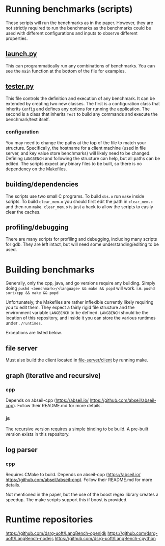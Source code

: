 # Running benchmarks (scripts)
These scripts will run the benchmarks as in the paper. However, they are not
strictly required to run the benchmarks as the benchmarks could be used with
different configurations and inputs to observe different properties.

## [launch.py](scripts/launch.py)
This can programmatically run any combinations of benchmarks.
You can see the `main` function at the bottom of the file for examples.

## [tester.py](scripts/tester.py)
This file controls the definition and execution of any benchmark. It can be extended by creating two new classes. The first is a configuration class that inherits `Config` and defines any options for running the application. The second is a class that inherits `Test` to build any commands and execute the benchmark/test itself.
### configuration
You may need to change the paths at the top of the file to match your structure. Specifically, the hostname for a client machine (used in file server, and key value store benchmarks) will likely need to be changed.
Defining `LANGBENCH` and following the structure can help, but all paths can be edited. The scripts expect any binary files to be built, so there is no dependency on the Makefiles.

## building/dependencies
The scripts use two small C programs.
To build `obs.o` run `make` inside scripts.
To build `clear_mem.o` you should first edit the path in `clear_mem.c` and then run `make`. `clear_mem.o` is just a hack to allow the scripts to easily clear the caches.

## profiling/debugging
There are many scripts for profiling and debugging, including many scripts for gdb.
They are left intact, but will need some understanding/editing to be used.

# Building benchmarks
Generally, only the cpp, java, and go versions require any building.
Simply doing `pushd <benchmark>/<language> && make && popd` will work.
i.e. `pushd sort/cpp && make && popd`

Unfortunately, the Makefiles are rather inflexible currently likely requiring you to edit them.
They expect a fairly rigid file structure and the environment variable `LANGBENCH` to be defined.
`LANGBENCH` should be the location of this repository, and inside it you can store the various runtimes under `./runtimes`.

Exceptions are listed below.

## file server
Must also build the client located in [file-server/client](file-server/client) by running make.

## graph (iterative and recursive)
### cpp
Depends on abseil-cpp (https://abseil.io/ https://github.com/abseil/abseil-cpp).
Follow their README.md for more details.
### js
The recursive version requires a simple binding to be build. A pre-built version exists in this repository.

## log parser
### cpp
Requires CMake to build.
Depends on abseil-cpp (https://abseil.io/ https://github.com/abseil/abseil-cpp).
Follow their README.md for more details.

Not mentioned in the paper, but the use of the boost regex library creates a speedup. The make scripts support this if boost is provided.

# Runtime repositories
https://github.com/dsrg-uoft/LangBench-openjdk
https://github.com/dsrg-uoft/LangBench-nodejs
https://github.com/dsrg-uoft/LangBench-cpython
